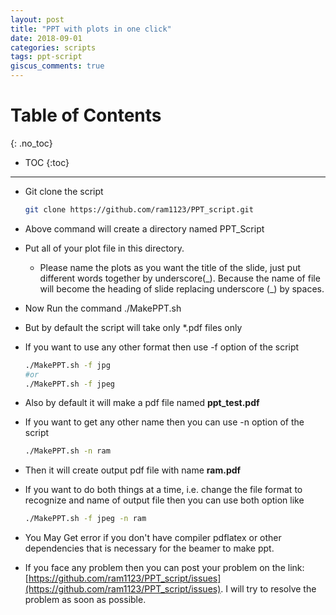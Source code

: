 ```yaml
---
layout: post
title: "PPT with plots in one click"
date: 2018-09-01
categories: scripts
tags: ppt-script
giscus_comments: true
---
```


# Table of Contents
{: .no_toc}

* TOC
{:toc}

------------------------------------

* Git clone the script

  ```bash
  git clone https://github.com/ram1123/PPT_script.git
  ```

* Above command will create a directory named PPT_Script

* Put all of your plot file in this directory.

  - Please name the plots as you want the title of the slide, just put different words together by underscore(\_). Because the name of file will become the heading of slide replacing underscore (\_) by spaces.

* Now Run the command ./MakePPT.sh

* But by default the script will take only \*.pdf files only

* If you want to use any other format then use -f option of the script

  ```bash
  ./MakePPT.sh -f jpg
  #or
  ./MakePPT.sh -f jpeg
  ```

* Also by default it will make a pdf file named **ppt_test.pdf**

* If you want to get any other name then you can use -n option of the script

  ```bash
  ./MakePPT.sh -n ram
  ```

* Then it will create output pdf file with name **ram.pdf**

* If you want to do both things at a time, i.e. change the file format to recognize and name of output file then you can use both option like

  ```bash
  ./MakePPT.sh -f jpeg -n ram
  ```

* You May Get error if you don't have compiler pdflatex or other dependencies that is necessary for the beamer to make ppt.

* If you face any problem then you can post your problem on the link:[https://github.com/ram1123/PPT_script/issues](https://github.com/ram1123/PPT_script/issues). I will try to resolve the problem as soon as possible.
